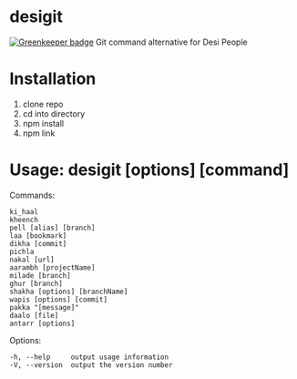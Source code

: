 # desigit

[![Greenkeeper badge](https://badges.greenkeeper.io/beeeku/desigit.svg)](https://greenkeeper.io/)
Git command alternative for Desi People

# Installation
  1. clone repo
  2. cd into directory
  3. npm install 
  4. npm link
  



# Usage: desigit [options] [command]


  Commands:

    ki_haal
    kheench
    pell [alias] [branch]
    laa [bookmark]
    dikha [commit]
    pichla
    nakal [url]
    aarambh [projectName]
    milade [branch]
    ghur [branch]
    shakha [options] [branchName]
    wapis [options] [commit]
    pakka "[message]"
    daalo [file]
    antarr [options]

  Options:

    -h, --help     output usage information
    -V, --version  output the version number
